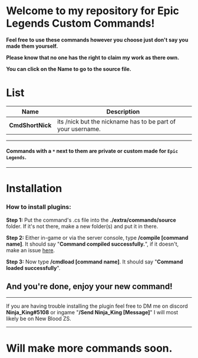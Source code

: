 # **Welcome to my repository for Epic Legends Custom Commands!**
**Feel free to use these commands however you choose just don't say you made them yourself.**

**Please know that no one has the right to claim my work as there own.**

**You can click on the Name to go to the source file.**

# List

| Name | Description |
| ------------- | -----|
| **CmdShortNick** | its /nick but the nickname has to be part of your username.
___________________________________________________________________________
#### Commands with a `*` next to them are private or custom made for `Epic Legends`.
___________________________________________________________________________

# Installation

### How to install plugins:
**Step 1:** Put the command's .cs file into the **./extra/commands/source** folder. If it's not there, make a new folder(s) and put it in there.

**Step 2:** Either in-game or via the server console, type **/compile [command name]**. It should say "**Command compiled successfully.**", if it doesn't, make an issue [here](https://github.com/xXNinjaKingXx/ClassiCube-Extra-Commands-Plugins/issues).

**Step 3:** Now type **/cmdload [command name]**. It should say "**Command loaded successfully**".

## And you're done, enjoy your new command!
___________________________________________________________________________

If you are having trouble installing the plugin feel free to DM me on discord **Ninja_King#5108** or ingame "**/Send Ninja_King [Message]**" I will most likely be on New Blood ZS.
_______________________________________________________
# **Will make more commands soon.**
